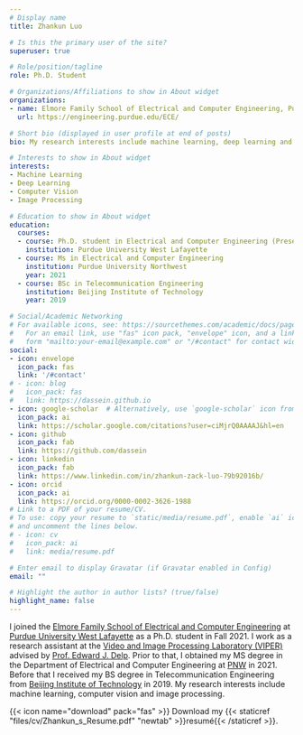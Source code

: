 ```yaml
---
# Display name
title: Zhankun Luo

# Is this the primary user of the site?
superuser: true

# Role/position/tagline
role: Ph.D. Student

# Organizations/Affiliations to show in About widget
organizations:
- name: Elmore Family School of Electrical and Computer Engineering, Purdue University
  url: https://engineering.purdue.edu/ECE/

# Short bio (displayed in user profile at end of posts)
bio: My research interests include machine learning, deep learning and applications in image processing and computer vision.

# Interests to show in About widget
interests:
- Machine Learning
- Deep Learning
- Computer Vision
- Image Processing

# Education to show in About widget
education:
  courses:
  - course: Ph.D. student in Electrical and Computer Engineering (Present)
    institution: Purdue University West Lafayette
  - course: Ms in Electrical and Computer Engineering
    institution: Purdue University Northwest
    year: 2021
  - course: BSc in Telecommunication Engineering
    institution: Beijing Institute of Technology
    year: 2019

# Social/Academic Networking
# For available icons, see: https://sourcethemes.com/academic/docs/page-builder/#icons
#   For an email link, use "fas" icon pack, "envelope" icon, and a link in the
#   form "mailto:your-email@example.com" or "/#contact" for contact widget.
social:
- icon: envelope
  icon_pack: fas
  link: '/#contact'
# - icon: blog
#   icon_pack: fas
#   link: https://dassein.github.io
- icon: google-scholar  # Alternatively, use `google-scholar` icon from `ai` icon pack
  icon_pack: ai
  link: https://scholar.google.com/citations?user=ciMjrQ0AAAAJ&hl=en
- icon: github
  icon_pack: fab
  link: https://github.com/dassein
- icon: linkedin
  icon_pack: fab
  link: https://www.linkedin.com/in/zhankun-zack-luo-79b92016b/
- icon: orcid
  icon_pack: ai
  link: https://orcid.org/0000-0002-3626-1988
# Link to a PDF of your resume/CV.
# To use: copy your resume to `static/media/resume.pdf`, enable `ai` icons in `params.toml`, 
# and uncomment the lines below.
# - icon: cv
#   icon_pack: ai
#   link: media/resume.pdf

# Enter email to display Gravatar (if Gravatar enabled in Config)
email: ""

# Highlight the author in author lists? (true/false)
highlight_name: false
---
```

I joined the [Elmore Family School of Electrical and Computer Engineering](https://engineering.purdue.edu/ECE) at [Purdue University West Lafayette](https://www.purdue.edu/) as a Ph.D. student in Fall 2021. I work as a research assistant at the [Video and Image Processing Laboratory (VIPER)](https://engineering.purdue.edu/~ips/) advised by [Prof. Edward J. Delp](https://engineering.purdue.edu/~ace/). Prior to that, I obtained my MS degree in the Department of Electrical and Computer Engineering at [PNW](https://www.pnw.edu/) in 2021. Before that I received my BS degree in Telecommunication Engineering from [Beijing Institute of Technology](https://bit.edu.cn/) in 2019. My research interests include machine learning, computer vision and image processing.

{{< icon name="download" pack="fas" >}} Download my {{< staticref "files/cv/Zhankun_s_Resume.pdf" "newtab" >}}resumé{{< /staticref >}}.

